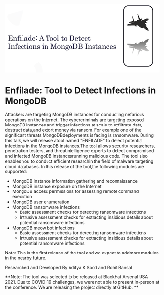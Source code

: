 ![Screenshot](images/enfilade.png)

# Enfilade: Tool to Detect Infections in MongoDB

Attackers are targeting MongoDB instances for conducting nefarious operations on the Internet. The cybercriminals are targeting exposed MongoDB instances and trigger infections at scale to exfiltrate data, destruct data,and extort money via ransom. For example one of the significant threats MongoDBdeployments is facing is ransomware. During this talk, we will release atool named "ENFILADE" to detect potential infections in the MongoDB instances.The tool allows security researchers, penetration testers, and threatintelligence experts to detect compromised and infected MongoDB instancesrunning malicious code. The tool also enables you to conduct efficient researchin the field of malware targeting cloud databases. In this release of the tool,the following modules are supported: 

* MongoDB instance information gathering and reconnaissance 
* MongoDB instance exposure on the Internet 
* MongoDB access permissions for assessing remote command execution
* MongoDB user enumeration
* MongoDB ransomware infections 
     - Basic assessment checks for detecting ransomware infections 
     - Intrusive assessment checks for extracting insidious details about potential ransomware infections
* MongoDB meow bot infections
     - Basic assessment checks for detecting ransomware infections 
     - Intrusive assessment checks for extracting insidious details about potential ransomware infections

Note: This is the first release of the tool and we expect to addmore modules in the nearby future.

Researched and Developed By Aditya K Sood and Rohit Bansal 

**Note: The tool was selected to be released at BlackHat Arsenal USA 2021. Due to COVID-19 challenges, we were not able to present in-person at the conference. We are releasing the project directly at GitHub. **
